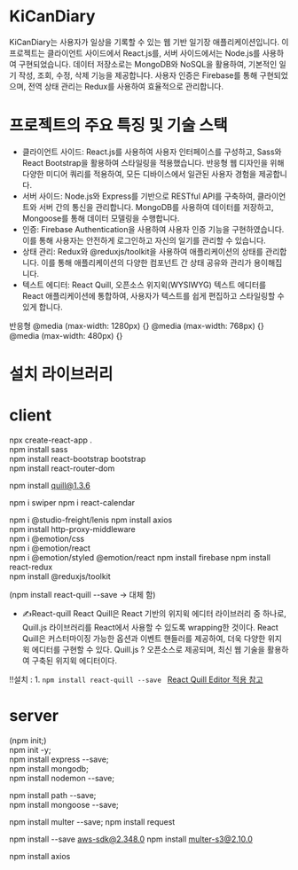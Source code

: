 
# KiCanDiary
KiCanDiary는 사용자가 일상을 기록할 수 있는 웹 기반 일기장 애플리케이션입니다. 이 프로젝트는 클라이언트 사이드에서 React.js를, 서버 사이드에서는 Node.js를 사용하여 구현되었습니다. 데이터 저장소로는 MongoDB와 NoSQL을 활용하여, 기본적인 일기 작성, 조회, 수정, 삭제 기능을 제공합니다. 사용자 인증은 Firebase를 통해 구현되었으며, 전역 상태 관리는 Redux를 사용하여 효율적으로 관리합니다. 

# 프로젝트의 주요 특징 및 기술 스택

- 클라이언트 사이드: React.js를 사용하여 사용자 인터페이스를 구성하고, Sass와 React Bootstrap을 활용하여 스타일링을 적용했습니다. 반응형 웹 디자인을 위해 다양한 미디어 쿼리를 적용하여, 모든 디바이스에서 일관된 사용자 경험을 제공합니다.
- 서버 사이드: Node.js와 Express를 기반으로 RESTful API를 구축하여, 클라이언트와 서버 간의 통신을 관리합니다. MongoDB를 사용하여 데이터를 저장하고, Mongoose를 통해 데이터 모델링을 수행합니다.
- 인증: Firebase Authentication을 사용하여 사용자 인증 기능을 구현하였습니다. 이를 통해 사용자는 안전하게 로그인하고 자신의 일기를 관리할 수 있습니다.
- 상태 관리: Redux와 @reduxjs/toolkit을 사용하여 애플리케이션의 상태를 관리합니다. 이를 통해 애플리케이션의 다양한 컴포넌트 간 상태 공유와 관리가 용이해집니다.
- 텍스트 에디터: React Quill, 오픈소스 위지윅(WYSIWYG) 텍스트 에디터를 React 애플리케이션에 통합하여, 사용자가 텍스트를 쉽게 편집하고 스타일링할 수 있게 합니다.

반응형
@media (max-width: 1280px) {}
@media (max-width: 768px) {}
@media (max-width: 480px) {}

# 설치 라이브러리
# client

npx create-react-app .  
npm install sass  
npm install react-bootstrap bootstrap  
npm install react-router-dom

npm install quill@1.3.6

npm i swiper
npm i react-calendar

npm i @studio-freight/lenis
npm install axios  
npm install http-proxy-middleware  
npm i @emotion/css  
npm i @emotion/react  
npm i @emotion/styled @emotion/react
npm install firebase
npm install react-redux  
npm install @reduxjs/toolkit

(npm install react-quill --save -> 대체 함)

-   ✍️React-quill
    React Quill은 React 기반의 위지윅 에디터 라이브러리 중 하나로, Quill.js 라이브러리를 React에서 사용할 수 있도록 wrapping한 것이다.
    React Quill은 커스터마이징 가능한 옵션과 이벤트 핸들러를 제공하여, 더욱 다양한 위지윅 에디터를 구현할 수 있다.
    Quill.js ? 오픈소스로 제공되며, 최신 웹 기술을 활용하여 구축된 위지윅 에디터이다.

‼️설치 : 1. `npm install react-quill --save `
[React Quill Editor 적용 참고](https://velog.io/@mingle_1017/React-Quill-Editor%EC%9D%84-%EC%A0%81%EC%9A%A9%ED%95%B4%EB%B3%B4%EC%9E%90)

# server

(npm init;)  
npm init -y;  
npm install express --save;  
npm install mongodb;  
npm install nodemon --save;

npm install path --save;  
npm install mongoose --save;

npm install multer --save;
npm install request

npm install --save aws-sdk@2.348.0
npm install multer-s3@2.10.0

npm install axios

